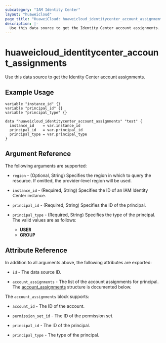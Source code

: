 ```yaml
---
subcategory: "IAM Identity Center"
layout: "huaweicloud"
page_title: "HuaweiCloud: huaweicloud_identitycenter_account_assignments"
description: |-
  Use this data source to get the Identity Center account assignments.
---
```


# huaweicloud_identitycenter_account_assignments

Use this data source to get the Identity Center account assignments.

## Example Usage

```hcl
variable "instance_id" {}
variable "principal_id" {}
variable "principal_type" {}

data "huaweicloud_identitycenter_account_assignments" "test" {
  instance_id    = var.instance_id
  principal_id   = var.principal_id
  principal_type = var.principal_type
}
```

## Argument Reference

The following arguments are supported:

* `region` - (Optional, String) Specifies the region in which to query the resource.
  If omitted, the provider-level region will be used.

* `instance_id` - (Required, String) Specifies the ID of an IAM Identity Center instance.

* `principal_id` - (Required, String) Specifies the ID of the principal.

* `principal_type` - (Required, String) Specifies the type of the principal.
  The valid values are as follows:
  + **USER**
  + **GROUP**

## Attribute Reference

In addition to all arguments above, the following attributes are exported:

* `id` - The data source ID.

* `account_assignments` - The list of the account assignments for principal.
  The [account_assignments](#account_assignments_struct) structure is documented below.

<a name="account_assignments_struct"></a>
The `account_assignments` block supports:

* `account_id` - The ID of the account.

* `permission_set_id` - The ID of the permission set.

* `principal_id` - The ID of the principal.

* `principal_type` - The type of the principal.
